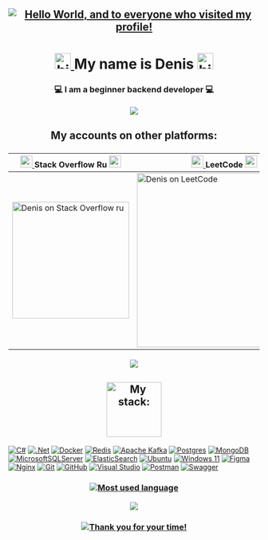 <h2 align="center">
  <a href="#">
    <img src="https://capsule-render.vercel.app/api?type=waving&color=timeGradient&height=256&section=header&fontColor=ffffff&text=Hello%20World,&fontSize=75&animation=fadeIn&fontAlignY=38&desc=and%20to%20everyone%20who%20visited%20my%20profile!&descAlignY=55&descAlign=62" alt="Hello World, and to everyone who visited my profile!"/>
  </a>
</h2>
<h1 align="center">
  <a href="#">
    <img src="https://github.com/blackcater/blackcater/raw/main/images/Hi.gif" alt="hi" height="32"/>
  </a>
  My name is Denis  
  <a href="#">
    <img src="https://github.com/blackcater/blackcater/raw/main/images/Hi.gif" alt="hi" height="32"/>
  </a>
</h1>
<h3 align="center">💻 I am a beginner backend developer 💻</h3>

<h5 align="center">
  <a href="#">
    <img src="https://capsule-render.vercel.app/api?type=rect&height=1&color=timeGradient"/>
  </a>
</h5>

<h2 align="center">My accounts on other platforms:</h2>
<h3 align="center">
  <table align="center">
    <thead>
      <tr>
        <th scope="col">
          <a href="#">
            <img src="https://github.com/deniskasosiska/deniskasosiska/assets/44068354/c6a3debc-ccf3-4443-afba-910ac7735a53" height="24"/>
          </a>
          Stack Overflow Ru 
          <a href="#">
            <img src="https://github.com/deniskasosiska/deniskasosiska/assets/44068354/c6a3debc-ccf3-4443-afba-910ac7735a53" height="24"/>
          </a>
        </th>
        <th scope="col">
          <a href="#">
            <img src="https://github.com/deniskasosiska/deniskasosiska/assets/44068354/afcf3c3c-3e65-4f72-af6c-27f7745d1038" height="24"/>
          </a>
          LeetCode
          <a href="#">
            <img src="https://github.com/deniskasosiska/deniskasosiska/assets/44068354/afcf3c3c-3e65-4f72-af6c-27f7745d1038" height="24"/>
          </a>  
        </th>
      </tr>
    </thead>
    <tbody>
      <tr>
        <td>
          <a href="https://ru.stackoverflow.com/users/592447/deniska-sosiska/">
            <picture>
              <source media="(prefers-color-scheme: dark)" srcset="https://github-readme-stackoverflow.zohan.tech/?userID=592447&theme=dark&site=ru.stackoverflow">
              <source media="(prefers-color-scheme: light)" srcset="https://github-readme-stackoverflow.zohan.tech/?userID=592447&site=ru.stackoverflow">
              <img alt="Denis on Stack Overflow ru" height="234" src="https://github-readme-stackoverflow.zohan.tech/?userID=592447&theme=dark&site=ru.stackoverflow">
            </picture>
          </a>
        </td>
        <td>
          <a href="https://leetcode.com/u/DeniskaSosiSka/">
            <picture>
              <source media="(prefers-color-scheme: dark)" srcset="https://leetcard.jacoblin.cool/DeniskaSosiSka?theme=nord&ext=heatmap">
              <source media="(prefers-color-scheme: light)" srcset="https://leetcard.jacoblin.cool/DeniskaSosiSka?theme=unicorn&ext=heatmap">
              <img alt="Denis on LeetCode" width="350" src="https://leetcard.jacoblin.cool/DeniskaSosiSka?theme=nord&ext=heatmap">
            </picture>
          </a>
        </td>
      </tr>
    </tbody>
  </table>
</h3>

<h5 align="center">
  <a href="#">
    <img src="https://capsule-render.vercel.app/api?type=rect&height=1&color=timeGradient"/>
  </a>
</h5>

<h2 align="center">
  <a href="#">
    <picture>
      <source media="(prefers-color-scheme: dark)" srcset="https://capsule-render.vercel.app/api?type=venom&height=200&color=timeGradient&text=My%20stack:&fontAlign=49&reversal=false&section=header&fontColor=ffffff&fontSize=50&fontAlignY=55&strokeWidth=1&stroke=aaaaaa">
      <source media="(prefers-color-scheme: light)" srcset="https://capsule-render.vercel.app/api?type=venom&height=200&color=timeGradient&text=My%20stack:&fontAlign=49&reversal=false&section=header&fontColor=000000&fontSize=50&fontAlignY=55&strokeWidth=1&stroke=aaaaaa">
      <img alt="My stack:" height="110" src="https://capsule-render.vercel.app/api?type=venom&height=200&color=timeGradient&text=My%20stack:&fontAlign=49&reversal=false&section=header&fontColor=ffffff&fontSize=50&fontAlignY=55&strokeWidth=1&stroke=aaaaaa">
    </picture>
  </a>
</h2>

[![C#](https://img.shields.io/badge/c%23-%23239120.svg?style=for-the-badge&logo=csharp&logoColor=white)](#)
[![.Net](https://img.shields.io/badge/.NET-5C2D91?style=for-the-badge&logo=.net&logoColor=white)](#)
[![Docker](https://img.shields.io/badge/docker-%230db7ed.svg?style=for-the-badge&logo=docker&logoColor=white)](#)
[![Redis](https://img.shields.io/badge/redis-%23DD0031.svg?style=for-the-badge&logo=redis&logoColor=white)](#)
[![Apache Kafka](https://img.shields.io/badge/Apache%20Kafka-000?style=for-the-badge&logo=apachekafka)](#)
[![Postgres](https://img.shields.io/badge/postgres-%23316192.svg?style=for-the-badge&logo=postgresql&logoColor=white)](#)
[![MongoDB](https://img.shields.io/badge/MongoDB-%234ea94b.svg?style=for-the-badge&logo=mongodb&logoColor=white)](#)
[![MicrosoftSQLServer](https://img.shields.io/badge/Microsoft%20SQL%20Server-CC2927?style=for-the-badge&logo=microsoft%20sql%20server&logoColor=white)](#)
[![ElasticSearch](https://img.shields.io/badge/-ElasticSearch-005571?style=for-the-badge&logo=elasticsearch)](#)
[![Ubuntu](https://img.shields.io/badge/Ubuntu-E95420?style=for-the-badge&logo=ubuntu&logoColor=white)](#)
[![Windows 11](https://img.shields.io/badge/Windows%2011-%230079d5.svg?style=for-the-badge&logo=Windows%2011&logoColor=white)](#)
[![Figma](https://img.shields.io/badge/figma-%23F24E1E.svg?style=for-the-badge&logo=figma&logoColor=white)](#)
[![Nginx](https://img.shields.io/badge/nginx-%23009639.svg?style=for-the-badge&logo=nginx&logoColor=white)](#)
[![Git](https://img.shields.io/badge/git-%23F05033.svg?style=for-the-badge&logo=git&logoColor=white)](#)
[![GitHub](https://img.shields.io/badge/github-%23121011.svg?style=for-the-badge&logo=github&logoColor=white)](#)
[![Visual Studio](https://img.shields.io/badge/Visual%20Studio-5C2D91.svg?style=for-the-badge&logo=visual-studio&logoColor=white)](#)
[![Postman](https://img.shields.io/badge/Postman-FF6C37?style=for-the-badge&logo=postman&logoColor=white)](#)
[![Swagger](https://img.shields.io/badge/-Swagger-%23Clojure?style=for-the-badge&logo=swagger&logoColor=white)](#)

<h3 align="center">
  <a href="#">
    <img src="https://github-readme-stats.vercel.app/api/top-langs/?username=deniskasosiska&layout=compact" alt="Most used language"/>
  </a>
</h3>

<h5 align="center">
  <a href="#">
    <img src="https://capsule-render.vercel.app/api?type=rect&height=1&color=timeGradient"/>
  </a>
</h5>

<h3 align="center">
  <a href="#">
    <picture>
      <source media="(prefers-color-scheme: dark)" srcset="https://readme-typing-svg.herokuapp.com?font=Fira+Code&size=25&pause=1800&color=FFEEEE&center=true&vCenter=true&random=false&width=800&lines=If+you+liked+one+of+my+repositories%2C+put+a+star+%E2%AD%90;%E2%9D%A4+Thank+you+for+your+time!+%E2%9D%A4">
      <source media="(prefers-color-scheme: light)" srcset="https://readme-typing-svg.herokuapp.com?font=Fira+Code&size=25&pause=1800&color=110000&center=true&vCenter=true&random=false&width=800&lines=If+you+liked+one+of+my+repositories%2C+put+a+star+%E2%AD%90;%E2%9D%A4+Thank+you+for+your+time!+%E2%9D%A4">
      <img alt="Thank you for your time!" src="https://readme-typing-svg.herokuapp.com?font=Fira+Code&size=25&pause=1800&color=FFEEEE&center=true&vCenter=true&random=false&width=800&lines=If+you+liked+one+of+my+repositories%2C+put+a+star+%E2%AD%90;%E2%9D%A4+Thank+you+for+your+time!+%E2%9D%A4">
    </picture>
  </a>
</h3>

<!-- 
https://github.com/deniskasosiska/deniskasosiska/assets/44068354/259355b5-4137-47bf-81fb-60f428a769e3 
<a href="#"><img src="https://github.com/deniskasosiska/deniskasosiska/assets/44068354/b44d969a-d630-45f2-9ea7-c47cbb88ee2d" alt="Java" height="24"/></a>
<a href="#"><img src="https://github.com/deniskasosiska/deniskasosiska/assets/44068354/81ce38dd-4fa5-4fdb-be20-0ba0fbdebe61" alt="C#" height="24"/></a>
-->
